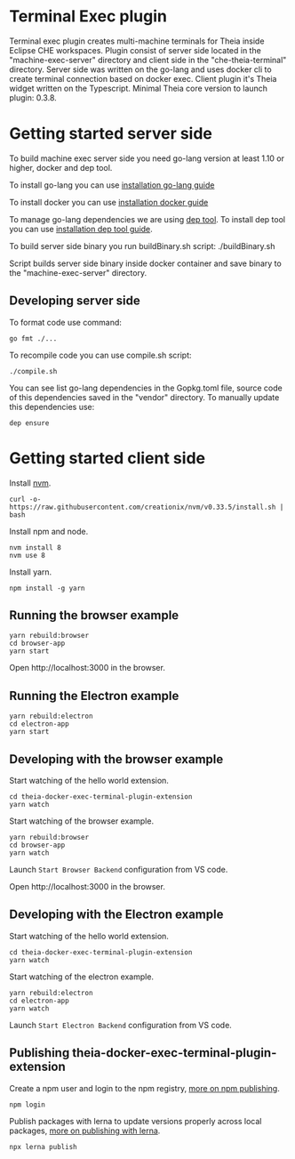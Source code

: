# Terminal Exec plugin
Terminal exec plugin creates multi-machine terminals for Theia inside Eclipse CHE workspaces. Plugin consist of server
side located in the "machine-exec-server" directory and client side in the "che-theia-terminal" directory. Server side was written on
the go-lang and uses docker cli to create terminal connection based on docker exec. Client plugin it's Theia widget written on the Typescript.
Minimal Theia core version to launch plugin: 0.3.8.

# Getting started server side
To build machine exec server side you need go-lang version at least 1.10 or higher, docker and dep tool.

To install go-lang you can use [installation go-lang guide](https://golang.org/doc/install)

To install docker you can use [installation docker guide](https://docs.docker.com/install)

To manage go-lang dependencies we are using [dep tool](https://github.com/golang/dep).
To install dep tool you can use [installation dep tool guide](https://golang.github.io/dep/docs/installation.html).

To build server side binary you run buildBinary.sh script:
    ./buildBinary.sh

Script builds server side binary inside docker container and save binary to the "machine-exec-server" directory.

## Developing server side
To format code use command:

    go fmt ./...

To recompile code you can use compile.sh script:

    ./compile.sh

You can see list go-lang dependencies in the Gopkg.toml file, source code of this dependencies saved in the "vendor" directory. To manually update this dependencies use:

    dep ensure

# Getting started client side

Install [nvm](https://github.com/creationix/nvm#install-script).

    curl -o- https://raw.githubusercontent.com/creationix/nvm/v0.33.5/install.sh | bash

Install npm and node.

    nvm install 8
    nvm use 8

Install yarn.

    npm install -g yarn

## Running the browser example

    yarn rebuild:browser
    cd browser-app
    yarn start

Open http://localhost:3000 in the browser.

## Running the Electron example

    yarn rebuild:electron
    cd electron-app
    yarn start

## Developing with the browser example

Start watching of the hello world extension.

    cd theia-docker-exec-terminal-plugin-extension
    yarn watch

Start watching of the browser example.

    yarn rebuild:browser
    cd browser-app
    yarn watch

Launch `Start Browser Backend` configuration from VS code.

Open http://localhost:3000 in the browser.

## Developing with the Electron example

Start watching of the hello world extension.

    cd theia-docker-exec-terminal-plugin-extension
    yarn watch

Start watching of the electron example.

    yarn rebuild:electron
    cd electron-app
    yarn watch

Launch `Start Electron Backend` configuration from VS code.

## Publishing theia-docker-exec-terminal-plugin-extension

Create a npm user and login to the npm registry, [more on npm publishing](https://docs.npmjs.com/getting-started/publishing-npm-packages).

    npm login

Publish packages with lerna to update versions properly across local packages, [more on publishing with lerna](https://github.com/lerna/lerna#publish).

    npx lerna publish
